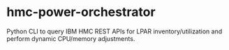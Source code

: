 # hmc-power-orchestrator
Python CLI to query IBM HMC REST APIs for LPAR inventory/utilization and perform dynamic CPU/memory adjustments.
